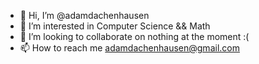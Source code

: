 - 👋 Hi, I’m @adamdachenhausen
- 👀 I’m interested in Computer Science && Math
- 💞️ I’m looking to collaborate on nothing at the moment :(
- 📫 How to reach me adamdachenhausen@gmail.com

<!---
adamdachenhausen/adamdachenhausen is a ✨ special ✨ repository because its `README.md` (this file) appears on your GitHub profile.
You can click the Preview link to take a look at your changes.
--->
